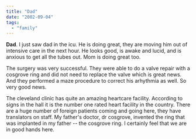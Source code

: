 ```yaml
---
title: "Dad"
date: "2002-09-04"
tags: 
  - "family"
---
```


**Dad**. I just saw dad in the icu. He is doing great, they are moving him out of intensive care in the next hour. He looks good, is awake and lucid, and is anxious to get all the tubes out. Mom is doing great too.

The surgery was very successful. They were able to do a valve repair with a cosgrove ring and did not need to replace the valve which is great news. And they performed a maze procedure to correct his arhythmia as well. So very good news.

The cleveland clinic has quite an amazing heartcare facility. According to signs in the hall it is the number one rated heart facility in the country. There are a huge number of foreign patients coming and going here, they have translators on staff. My father's doctor, dr cosgrove, invented the ring that was implanted in my father -- the cosgrove ring. I certainly feel that we are in good hands here.
